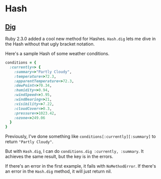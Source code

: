 Hash
=====

## [Dig](http://ruby-doc.org/core-2.3.0/Hash.html#method-i-dig)

Ruby 2.3.0 added a cool new method for Hashes. `Hash.dig` lets me dive in the Hash without that ugly bracket notation.

Here's a sample Hash of some weather conditions.

```ruby
conditions = {
  :currently=> {
    :summary=>"Partly Cloudy",
    :temperature=>72.3,
    :apparentTemperature=>72.3,
    :dewPoint=>70.34,
    :humidity=>0.94,
    :windSpeed=>3.95,
    :windBearing=>21,
    :visibility=>7.22,
    :cloudCover=>0.3,
    :pressure=>1023.42,
    :ozone=>249.06
  }
}
```

Previously, I've done something like `conditions[:currently][:summary]` to return `"Partly Cloudy"`.

But with `Hash.dig`, I can do `conditions.dig :currently, :summary`. It achieves the same result, but the key is in the errors.

If there's an error in the first example, it fails with `NoMethodError`. If there's an error in the `Hash.dig` method, it will just return nil.
